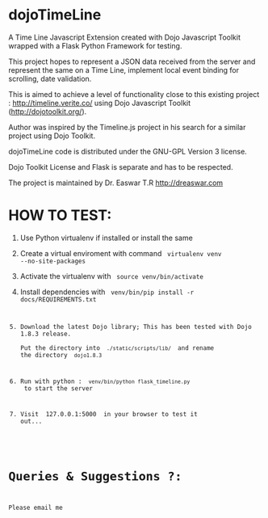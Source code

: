 dojoTimeLine
============

A Time Line Javascript Extension created with Dojo Javascript Toolkit wrapped with a Flask Python Framework for testing.

This project hopes to represent a JSON data received from the server and represent the same on a Time Line, 
implement local event binding for scrolling, date validation.   
  

This is aimed to achieve a level of functionality close to this existing project : http://timeline.verite.co/ 
using Dojo Javascript Toolkit (http://dojotoolkit.org/).

Author was inspired by the Timeline.js project in his search for a similar project using Dojo Toolkit.

dojoTimeLine code is distributed under the GNU-GPL Version 3 license. 

Dojo Toolkit License and Flask is separate and has to be respected. 

The project is maintained by Dr. Easwar T.R http://dreaswar.com


HOW TO TEST:  
============  

1. Use Python virtualenv if installed or install the same  

2. Create a virtual enviroment with command <code> virtualenv venv --no-site-packages </code>  

3. Activate the virtualenv with <code> source venv/bin/activate </code>  

4. Install dependencies with <code> venv/bin/pip install -r docs/REQUIREMENTS.txt  

5. Download the latest Dojo library; This has been tested with Dojo 1.8.3 release.   
   Put the directory into <code> ./static/scripts/lib/ </code> and rename the directory <code> dojo1.8.3 </code>  

6. Run with python : <code> venv/bin/python flask_timeline.py </code> to start the server   
 
7. Visit <link> 127.0.0.1:5000 </link> in your browser to test it out...  




Queries & Suggestions ?:  
=======================

Please email me

